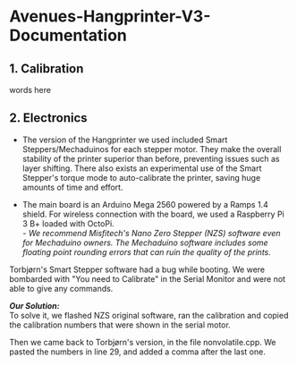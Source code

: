 # Avenues-Hangprinter-V3-Documentation

## **1. Calibration**
words here

















## **2. Electronics**
- The version of the Hangprinter we used included Smart Steppers/Mechaduinos for each stepper motor. They make the overall stability of the printer superior than before, preventing issues such as layer shifting. There also exists an experimental use of the Smart Stepper's torque mode to auto-calibrate the printer, saving huge amounts of time and effort.
>
- The main board is an Arduino Mega 2560 powered by a Ramps 1.4 shield. For wireless connection with the board, we used a Raspberry Pi 3 B+ loaded with OctoPi.
<br> - *We recommend Misfitech's Nano Zero Stepper (NZS) software even for Mechaduino owners. The Mechaduino software includes some floating point rounding errors that can ruin the quality of the prints.*


Torbjørn's Smart Stepper software had a bug while booting. We were bombarded with "You need to Calibrate" in the Serial Monitor and were not able to give any commands.

***Our Solution:*** \
To solve it, we flashed NZS original software, ran the calibration and copied the calibration numbers that were shown in the serial motor.

Then we came back to Torbjørn's version, in the file nonvolatile.cpp. We pasted the numbers in line 29, and added a comma after the last one. 